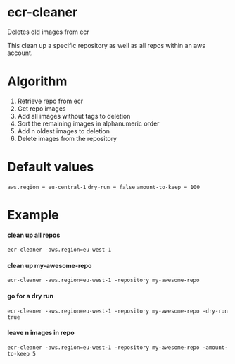 # ecr-cleaner
Deletes old images from ecr

This clean up a specific repository as well as all repos within an aws account.


# Algorithm
1. Retrieve repo from ecr
2. Get repo images
3. Add all images without tags to deletion
4. Sort the remaining images in alphanumeric order
5. Add n oldest images to deletion
6. Delete images from the repository


# Default values
`aws.region = eu-central-1`
`dry-run = false`
`amount-to-keep = 100`


# Example
#### clean up all repos
`ecr-cleaner -aws.region=eu-west-1`

#### clean up my-awesome-repo
`ecr-cleaner -aws.region=eu-west-1 -repository my-awesome-repo`

#### go for a dry run
`ecr-cleaner -aws.region=eu-west-1 -repository my-awesome-repo -dry-run true`

#### leave n images in repo
`ecr-cleaner -aws.region=eu-west-1 -repository my-awesome-repo -amount-to-keep 5`
